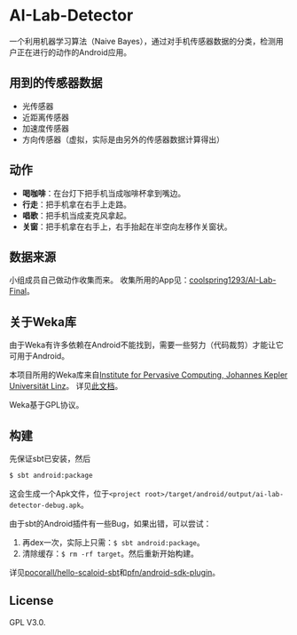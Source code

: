 AI-Lab-Detector
===============

一个利用机器学习算法（Naive Bayes），通过对手机传感器数据的分类，检测用户正在进行的动作的Android应用。

用到的传感器数据
--------------
* 光传感器
* 近距离传感器
* 加速度传感器
* 方向传感器（虚拟，实际是由另外的传感器数据计算得出）


动作
----
* **喝咖啡**：在台灯下把手机当成咖啡杯拿到嘴边。
* **行走**：把手机拿在右手上走路。
* **唱歌**：把手机当成麦克风拿起。
* **关窗**：把手机拿在右手上，右手抬起在半空向左移作关窗状。


数据来源
-------
小组成员自己做动作收集而来。
收集所用的App见：[coolspring1293/AI-Lab-Final](https://github.com/coolspring1293/AI_LAB_FINAL)。


关于Weka库
---------
由于Weka有许多依赖在Android不能找到，需要一些努力（代码裁剪）才能让它可用于Android。

本项目所用的Weka库来自[Institute for Pervasive Computing, Johannes Kepler Universität Linz](http://www.pervasive.jku.at/Teaching/_2012WS/PervasiveComputingInfrastructure/Uebungen/UE04/weka-3.6.6-android.jar)。
详见[此文档](http://www.pervasive.jku.at/Teaching/_2012WS/PervasiveComputingInfrastructure/Uebungen/UE04/04%20Exercise%20Realtime%20Classification.pdf)。

Weka基于GPL协议。


构建
----
先保证sbt已安装，然后

```bash
$ sbt android:package
```

这会生成一个Apk文件，位于`<project root>/target/android/output/ai-lab-detector-debug.apk`。

由于sbt的Android插件有一些Bug，如果出错，可以尝试：

1. 再dex一次，实际上只需：`$ sbt android:package`。
2. 清除缓存：`$ rm -rf target`。然后重新开始构建。

详见[pocorall/hello-scaloid-sbt](https://github.com/pocorall/hello-scaloid-sbt)和[pfn/android-sdk-plugin](https://github.com/pfn/android-sdk-plugin)。

License
-------
GPL V3.0.

